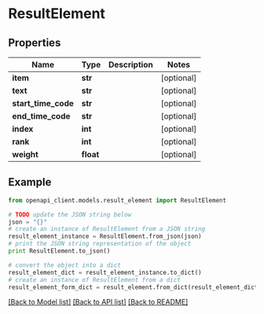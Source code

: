 # ResultElement


## Properties
Name | Type | Description | Notes
------------ | ------------- | ------------- | -------------
**item** | **str** |  | [optional] 
**text** | **str** |  | [optional] 
**start_time_code** | **str** |  | [optional] 
**end_time_code** | **str** |  | [optional] 
**index** | **int** |  | [optional] 
**rank** | **int** |  | [optional] 
**weight** | **float** |  | [optional] 

## Example

```python
from openapi_client.models.result_element import ResultElement

# TODO update the JSON string below
json = "{}"
# create an instance of ResultElement from a JSON string
result_element_instance = ResultElement.from_json(json)
# print the JSON string representation of the object
print ResultElement.to_json()

# convert the object into a dict
result_element_dict = result_element_instance.to_dict()
# create an instance of ResultElement from a dict
result_element_form_dict = result_element.from_dict(result_element_dict)
```
[[Back to Model list]](../README.md#documentation-for-models) [[Back to API list]](../README.md#documentation-for-api-endpoints) [[Back to README]](../README.md)


